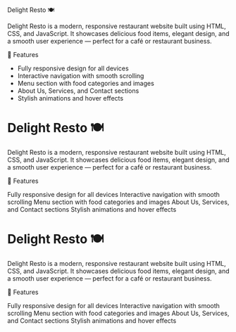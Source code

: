  Delight Resto 🍽️

Delight Resto is a modern, responsive restaurant website built using HTML, CSS, and JavaScript. It showcases delicious food items, elegant design, and a smooth user experience — perfect for a café or restaurant business.

🌟 Features

- Fully responsive design for all devices
- Interactive navigation with smooth scrolling
- Menu section with food categories and images
- About Us, Services, and Contact sections
- Stylish animations and hover effects
# Delight Resto 🍽️

Delight Resto is a modern, responsive restaurant website built using HTML, CSS, and JavaScript. It showcases delicious food items, elegant design, and a smooth user experience — perfect for a café or restaurant business.

🌟 Features

Fully responsive design for all devices
Interactive navigation with smooth scrolling
Menu section with food categories and images
About Us, Services, and Contact sections
Stylish animations and hover effects
# Delight Resto 🍽️

Delight Resto is a modern, responsive restaurant website built using HTML, CSS, and JavaScript. It showcases delicious food items, elegant design, and a smooth user experience — perfect for a café or restaurant business.

🌟 Features

Fully responsive design for all devices
Interactive navigation with smooth scrolling
Menu section with food categories and images
About Us, Services, and Contact sections
Stylish animations and hover effects
